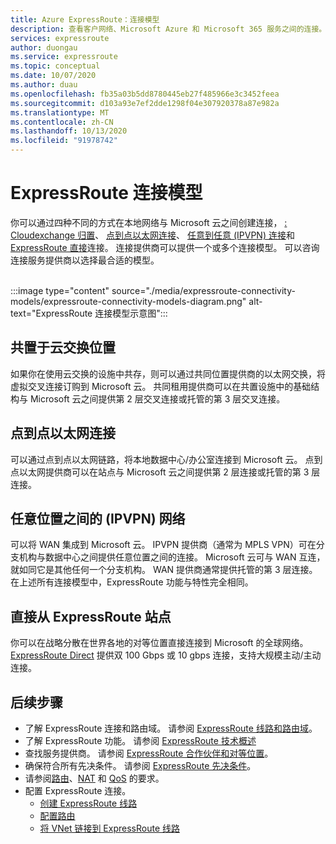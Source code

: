 ```yaml
---
title: Azure ExpressRoute：连接模型
description: 查看客户网络、Microsoft Azure 和 Microsoft 365 服务之间的连接。 客户可以使用 MPLS 提供商、云交换和以太网。
services: expressroute
author: duongau
ms.service: expressroute
ms.topic: conceptual
ms.date: 10/07/2020
ms.author: duau
ms.openlocfilehash: fb35a03b5dd8780445eb27f485966e3c3452feea
ms.sourcegitcommit: d103a93e7ef2dde1298f04e307920378a87e982a
ms.translationtype: MT
ms.contentlocale: zh-CN
ms.lasthandoff: 10/13/2020
ms.locfileid: "91978742"
---
```

# <a name="expressroute-connectivity-models"></a>ExpressRoute 连接模型
你可以通过四种不同的方式在本地网络与 Microsoft 云之间创建连接， [: Cloudexchange 归置](#CloudExchange)、 [点到点以太网连接](#Ethernet)、 [任意到任意 (IPVPN) 连接](#IPVPN)和 [ExpressRoute 直接](#Direct)连接。 连接提供商可以提供一个或多个连接模型。 可以咨询连接服务提供商以选择最合适的模型。
<br><br>

:::image type="content" source="./media/expressroute-connectivity-models/expressroute-connectivity-models-diagram.png" alt-text="ExpressRoute 连接模型示意图":::

## <a name="co-located-at-a-cloud-exchange"></a><a name="CloudExchange"></a>共置于云交换位置
如果你在使用云交换的设施中共存，则可以通过共同位置提供商的以太网交换，将虚拟交叉连接订购到 Microsoft 云。 共同租用提供商可以在共置设施中的基础结构与 Microsoft 云之间提供第 2 层交叉连接或托管的第 3 层交叉连接。

## <a name="point-to-point-ethernet-connections"></a><a name="Ethernet"></a>点到点以太网连接
可以通过点到点以太网链路，将本地数据中心/办公室连接到 Microsoft 云。 点到点以太网提供商可以在站点与 Microsoft 云之间提供第 2 层连接或托管的第 3 层连接。

## <a name="any-to-any-ipvpn-networks"></a><a name="IPVPN"></a>任意位置之间的 (IPVPN) 网络
可以将 WAN 集成到 Microsoft 云。 IPVPN 提供商（通常为 MPLS VPN）可在分支机构与数据中心之间提供任意位置之间的连接。 Microsoft 云可与 WAN 互连，就如同它是其他任何一个分支机构。 WAN 提供商通常提供托管的第 3 层连接。 在上述所有连接模型中，ExpressRoute 功能与特性完全相同。

## <a name="direct-from-expressroute-sites"></a><a name="Direct"></a>直接从 ExpressRoute 站点
你可以在战略分散在世界各地的对等位置直接连接到 Microsoft 的全球网络。 [ExpressRoute Direct](expressroute-erdirect-about.md) 提供双 100 Gbps 或 10 gbps 连接，支持大规模主动/主动连接。

## <a name="next-steps"></a>后续步骤
* 了解 ExpressRoute 连接和路由域。 请参阅 [ExpressRoute 线路和路由域](expressroute-circuit-peerings.md)。
* 了解 ExpressRoute 功能。 请参阅 [ExpressRoute 技术概述](expressroute-introduction.md)
* 查找服务提供商。 请参阅 [ExpressRoute 合作伙伴和对等位置](expressroute-locations.md)。
* 确保符合所有先决条件。 请参阅 [ExpressRoute 先决条件](expressroute-prerequisites.md)。
* 请参阅[路由](expressroute-routing.md)、[NAT](expressroute-nat.md) 和 [QoS](expressroute-qos.md) 的要求。
* 配置 ExpressRoute 连接。
  * [创建 ExpressRoute 线路](expressroute-howto-circuit-portal-resource-manager.md)
  * [配置路由](expressroute-howto-routing-portal-resource-manager.md)
  * [将 VNet 链接到 ExpressRoute 线路](expressroute-howto-linkvnet-portal-resource-manager.md)